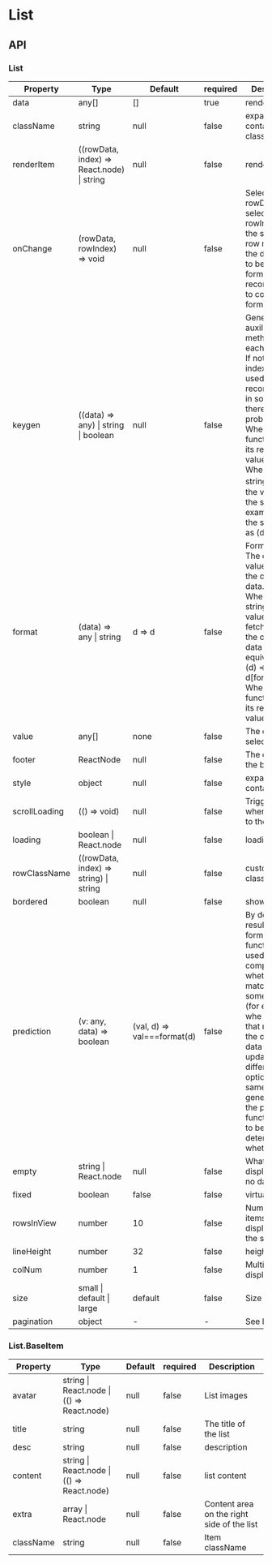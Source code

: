 # List

<example />

## API

### List

| Property | Type | Default | required | Description |
| --- | --- | --- | -- | --- |
| data | any[] | [] | true | render data |
| className | string | null | false | expand container className |
| renderItem | ((rowData, index) => React.node) \| string | null | false | render item |
| onChange | (rowData, rowIndex) => void | null | false | Select the row. <br />rowData is the selected data, rowIndex is the selected row number. If the data needs to be formatted, it is recommended to configure format. |
| keygen | ((data) => any) \| string \| boolean | null | false | Generate a auxiliary method for each key<br />If not filled, index will be used (not recommended, in some cases there may be problems)<br />When it is a function, use its return value. <br />When it is a string，ues the value of the string.For example, 'id' is the same thing as (d) => d.id . |
| format | (data) => any \| string | d => d | false | Format value<br />The defaule value is return the original data.<br />When it is a string, the value is fetched from the original data as a key equivalent to (d) => d\[format]<br />When it is a function, use its return value. |
| value | any[] | none | false | The current selected value. |
| footer | ReactNode | null | false | The content at the bottom |
| style | object | null | false | expand container style |
| scrollLoading | (() => void) | null | false | Triggered when scrolling to the bottom |
| loading | boolean \| React.node | null | false | loading |
| rowClassName | ((rowData, index) => string) \| string | null | false | custom row className |
| bordered | boolean | null | false | show border |
| prediction | (v: any, data) => boolean | (val, d) => val===format(d) | false | By default, the result of the format function is used to compare whether it matches. In some cases (for example, whe an object that returns the original data is updated, an different option with the same value  is generated), the prediction function needs to be used to determine whether match |
| empty | string \| React.node | null | false | What to display when no data |
| fixed | boolean | false | false | virtualized list |
| rowsInView | number | 10 | false | Number of list items displayed at the same time |
| lineHeight | number | 32 | false | height of item |
| colNum | number | 1 | false | Multi-column display |
| size | small \| default \| large | default | false | Size of list |
| pagination | object | - | - | See Pagination |

### List.BaseItem

| Property | Type | Default | required | Description |
| --- | --- | --- | -- | --- |
| avatar | string \| React.node \| (() => React.node) | null | false | List images |
| title | string | null | false | The title of the list |
| desc | string | null | false | description |
| content | string \| React.node \| (() => React.node) | null | false | list content |
| extra | array \| React.node | null | false | Content area on the right side of the list |
| className | string | null | false | Item className |
